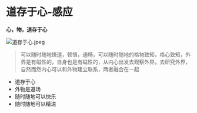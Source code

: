 # 道存于心-感应



**心，物，道存于心**

![&#x9053;&#x5B58;&#x4E8E;&#x5FC3;.jpeg](https://upload-images.jianshu.io/upload_images/10762718-bba88d4097e06d34.jpeg?imageMogr2/auto-orient/strip%7CimageView2/2/w/1240)

> 可以随时随地悟道，顿悟，通畅，可以随时随地的格物致知，格心致知，外界是有磁性的，自身也是有磁性的，从内心出发去观察外界，去研究外界，自然而然内心可以和外物建立联系，两者融合在一起

* 道存于心
* 外物是道场
* 随时随地可以快乐
* 随时随地可以精进


